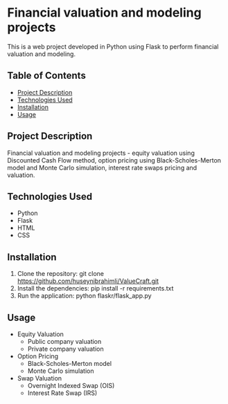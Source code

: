 # Financial valuation and modeling projects

This is a web project developed in Python using Flask to perform financial valuation and modeling.

## Table of Contents

- [Project Description](#project-description)
- [Technologies Used](#technologies-used)
- [Installation](#installation)
- [Usage](#usage)

## Project Description

Financial valuation and modeling projects - equity valuation using Discounted Cash Flow method, option pricing using 
Black-Scholes-Merton model and Monte Carlo simulation, interest rate swaps pricing and valuation.

## Technologies Used

- Python
- Flask
- HTML
- CSS

## Installation

1. Clone the repository: git clone https://github.com/huseynibrahimli/ValueCraft.git
2. Install the dependencies: pip install -r requirements.txt
3. Run the application: python flaskr/flask_app.py

## Usage

* Equity Valuation
  * Public company valuation
  * Private company valuation
* Option Pricing
  * Black-Scholes-Merton model
  * Monte Carlo simulation
* Swap Valuation
  * Overnight Indexed Swap (OIS)
  * Interest Rate Swap (IRS)